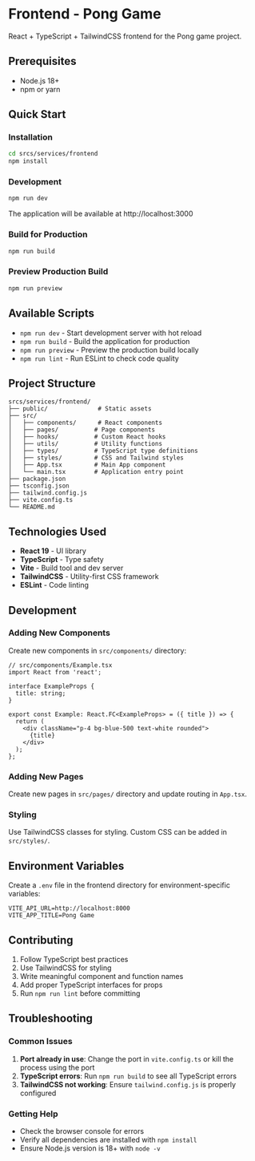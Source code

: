 # Frontend - Pong Game

React + TypeScript + TailwindCSS frontend for the Pong game project.

## Prerequisites

- Node.js 18+
- npm or yarn

## Quick Start

### Installation
```bash
cd srcs/services/frontend
npm install
```

### Development
```bash
npm run dev
```
The application will be available at http://localhost:3000

### Build for Production
```bash
npm run build
```

### Preview Production Build
```bash
npm run preview
```

## Available Scripts

- `npm run dev` - Start development server with hot reload
- `npm run build` - Build the application for production
- `npm run preview` - Preview the production build locally
- `npm run lint` - Run ESLint to check code quality

## Project Structure

```
srcs/services/frontend/
├── public/              # Static assets
├── src/
│   ├── components/      # React components
│   ├── pages/          # Page components
│   ├── hooks/          # Custom React hooks
│   ├── utils/          # Utility functions
│   ├── types/          # TypeScript type definitions
│   ├── styles/         # CSS and Tailwind styles
│   ├── App.tsx         # Main App component
│   └── main.tsx        # Application entry point
├── package.json
├── tsconfig.json
├── tailwind.config.js
├── vite.config.ts
└── README.md
```

## Technologies Used

- **React 19** - UI library
- **TypeScript** - Type safety
- **Vite** - Build tool and dev server
- **TailwindCSS** - Utility-first CSS framework
- **ESLint** - Code linting

## Development

### Adding New Components
Create new components in `src/components/` directory:
```tsx
// src/components/Example.tsx
import React from 'react';

interface ExampleProps {
  title: string;
}

export const Example: React.FC<ExampleProps> = ({ title }) => {
  return (
    <div className="p-4 bg-blue-500 text-white rounded">
      {title}
    </div>
  );
};
```

### Adding New Pages
Create new pages in `src/pages/` directory and update routing in `App.tsx`.

### Styling
Use TailwindCSS classes for styling. Custom CSS can be added in `src/styles/`.

## Environment Variables

Create a `.env` file in the frontend directory for environment-specific variables:
```
VITE_API_URL=http://localhost:8000
VITE_APP_TITLE=Pong Game
```

## Contributing

1. Follow TypeScript best practices
2. Use TailwindCSS for styling
3. Write meaningful component and function names
4. Add proper TypeScript interfaces for props
5. Run `npm run lint` before committing

## Troubleshooting

### Common Issues

1. **Port already in use**: Change the port in `vite.config.ts` or kill the process using the port
2. **TypeScript errors**: Run `npm run build` to see all TypeScript errors
3. **TailwindCSS not working**: Ensure `tailwind.config.js` is properly configured

### Getting Help

- Check the browser console for errors
- Verify all dependencies are installed with `npm install`
- Ensure Node.js version is 18+ with `node -v`